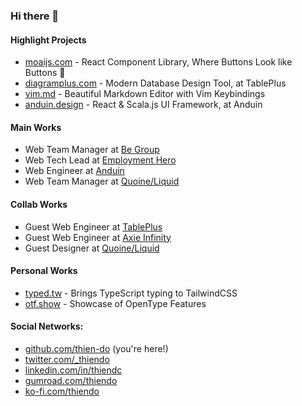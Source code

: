 ### Hi there 👋

#### Highlight Projects

- [moaijs.com](https://moaijs.com) - React Component Library, Where Buttons Look like Buttons 🗿
- [diagramplus.com](https://diagramplus.com) - Modern Database Design Tool, at TablePlus
- [vim.md](https://vim.md) - Beautiful Markdown Editor with Vim Keybindings
- [anduin.design](https://anduin.design) - React & Scala.js UI Framework, at Anduin

#### Main Works

- Web Team Manager at [Be Group](https://www.linkedin.com/company/begroupjsc/)
- Web Tech Lead at [Employment Hero](https://www.linkedin.com/company/employment-hero/)
- Web Engineer at [Anduin](https://www.anduintransact.com)
- Web Team Manager at [Quoine/Liquid](https://www.linkedin.com/company/quoine/)

#### Collab Works

- Guest Web Engineer at [TablePlus](https://tableplus.com)
- Guest Web Engineer at [Axie Infinity](https://www.linkedin.com/company/axieinfinity/)
- Guest Designer at [Quoine/Liquid](https://www.linkedin.com/company/quoine/)

#### Personal Works

- [typed.tw](https://typed.tw) - Brings TypeScript typing to TailwindCSS
- [otf.show](https://otf.show) - Showcase of OpenType Features

#### Social Networks:

- [github.com/thien-do](https://github.com/thien-do) (you're here!)
- [twitter.com/_thiendo](https://twitter.com/_thiendo)
- [linkedin.com/in/thiendc](https://www.linkedin.com/in/thiendc/)
- [gumroad.com/thiendo](https://gumroad.com/thiendo)
- [ko-fi.com/thiendo](https://ko-fi.com/thiendo)
